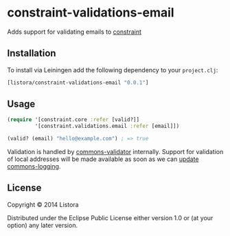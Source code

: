 # constraint-validations-email

Adds support for validating emails to [constraint][]

## Installation

To install via Leiningen add the following dependency to your `project.clj`:

``` clj
[listora/constraint-validations-email "0.0.1"]
```

## Usage

``` clj
(require '[constraint.core :refer [valid?]]
         '[constraint.validations.email :refer [email]])

(valid? (email) "hello@example.com") ; => true
```

Validation is handled by [commons-validator][] internally. Support for
validation of local addresses will be made available as soon as we can [update
commons-logging][].

## License

Copyright © 2014 Listora

Distributed under the Eclipse Public License either version 1.0 or (at
your option) any later version.

[constraint]: https://github.com/listora/constraint
[commons-validator]: http://commons.apache.org/proper/commons-validator/apidocs/overview-summary.html
[update commons-logging]: http://stackoverflow.com/questions/5706914/noclassdeffounderror-problems-with-help-of-apache-commons-validator
